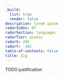 ```yaml
---
_build:
  list: true
  render: false
description: lorem ipsum
radarIndex: 67
radarSection: languages
radarTier: assess
radarX: 205
radarY: -302
table-of-contents: false
title: Zig
---
```


TODO justification
